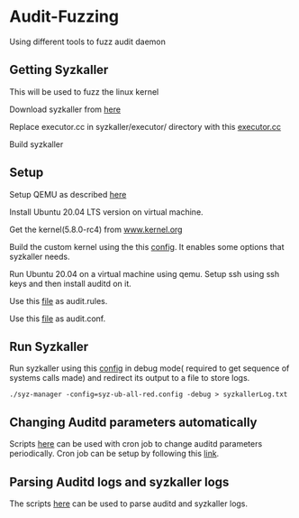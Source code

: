# Audit-Fuzzing
Using different tools to fuzz audit daemon

## Getting Syzkaller
This will be used to fuzz the linux kernel

Download syzkaller from [here](https://github.com/google/syzkaller)

Replace executor.cc in syzkaller/executor/ directory with this [executor.cc](https://github.com/punnal/Audit-Fuzzing/tree/master/syzkaller/syz-executor)

Build syzkaller

## Setup
Setup QEMU as described [here](https://github.com/google/syzkaller/blob/master/docs/linux/setup_ubuntu-host_qemu-vm_x86-64-kernel.md#qemu)

Install Ubuntu 20.04 LTS version on virtual machine.

Get the kernel(5.8.0-rc4) from www.kernel.org

Build the custom kernel using the this [config](https://github.com/punnal/Audit-Fuzzing/blob/master/custom_kernel_config/kernel.config). It enables some options that syzkaller needs.

Run Ubuntu 20.04 on a virtual machine using qemu. Setup ssh using ssh
keys and then install auditd on it.

Use this [file](https://github.com/punnal/Audit-Fuzzing/blob/master/auditd/audit.rules) as audit.rules.

Use this [file](https://github.com/punnal/Audit-Fuzzing/blob/master/auditd/auditd.conf) as audit.conf.

## Run Syzkaller

Run syzkaller using this [config](https://github.com/punnal/Audit-Fuzzing/tree/master/syzkaller/syzkallerConfig) in debug mode( required to get sequence of systems calls made) and redirect its output to a file to store logs.
```
./syz-manager -config=syz-ub-all-red.config -debug > syzkallerLog.txt

```

## Changing Auditd parameters automatically
Scripts [here](https://github.com/punnal/Audit-Fuzzing/tree/master/change_auditd_parameters) can be used with cron job to change auditd parameters periodically. Cron job can be setup by following this [link](https://www.geeksforgeeks.org/how-to-setup-cron-jobs-in-ubuntu/).

## Parsing Auditd logs and syzkaller logs
The scripts [here](https://github.com/punnal/Audit-Fuzzing/tree/master/parse_logs) can be used to parse auditd and syzkaller logs.

